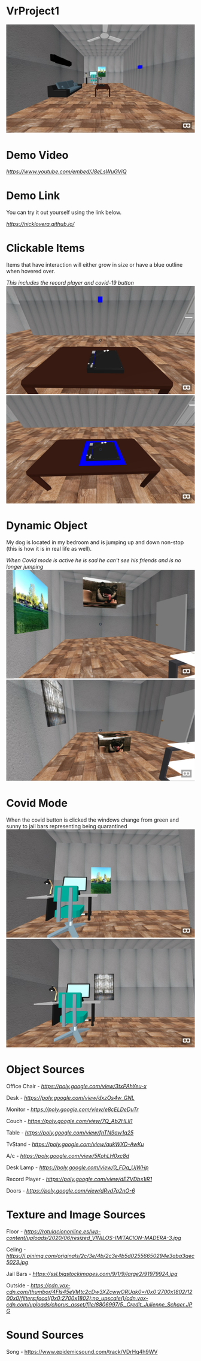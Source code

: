 # VrProject1
![My House](/images/first.JPG)

# Demo Video
*https://www.youtube.com/embed/J8eLsWuGViQ*

# Demo Link
You can try it out yourself using the link below.

*https://nicklovera.github.io/*

# Clickable Items
Items that have interaction will either grow in size or have a blue outline when hovered over.

*This includes the record player and covid-19 button*
![clickable](/images/clickableBEFORE.JPG)
![clickable](/images/ClickableAFTER.JPG)

# Dynamic Object
My dog is located in my bedroom and is jumping up and down non-stop (this is how it is in real life as well).

*When Covid mode is active he is sad he can't see his friends and is no longer jumping*
![dog](/images/mortyy.JPG)
![dog](/images/mortyA.JPG)

# Covid Mode
When the covid button is clicked the windows change from green and sunny to jail bars representing being quarantined
![before](/images/beforeCOVID.JPG)
![after](/images/afterCOVID.JPG)

# Object Sources
Office Chair - *https://poly.google.com/view/3txPAhYeu-x*

Desk - *https://poly.google.com/view/dxzOs4w_GNL*

Monitor - *https://poly.google.com/view/e8cELDeDuTr*

Couch - *https://poly.google.com/view/7Q_Ab2HLll1*

Table - *https://poly.google.com/view/fnTN9aw1q25*

TvStand - *https://poly.google.com/view/aukWXD-AwKu*

A/c - *https://poly.google.com/view/5KohLH0xc8d*

Desk Lamp - *https://poly.google.com/view/0_FDq_UjWHp*

Record Player - *https://poly.google.com/view/dEZVDbs1iR1*

Doors - *https://poly.google.com/view/dRvd7q2nO-6*

# Texture and Image Sources
Floor - *https://rotulaciononline.es/wp-content/uploads/2020/06/resized_VINILOS-IMITACION-MADERA-3.jpg*

Celing - *https://i.pinimg.com/originals/2c/3e/4b/2c3e4b5d02556650294e3aba3aec5023.jpg*

Jail Bars - *https://ssl.bigstockimages.com/9/1/9/large2/91979924.jpg*

Outside - *https://cdn.vox-cdn.com/thumbor/4Fls45eVMtc2cDw3XZcwwORUak0=/0x0:2700x1802/1200x0/filters:focal(0x0:2700x1802):no_upscale()/cdn.vox-cdn.com/uploads/chorus_asset/file/8806997/5._Credit_Julienne_Schaer.JPG*

# Sound Sources
Song - https://www.epidemicsound.com/track/VDrHq4h9WV
